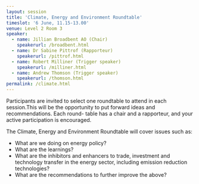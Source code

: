 ```yaml
---
layout: session
title: 'Climate, Energy and Environment Roundtable'
timeslot: '6 June, 11.15-13.00'
venue: Level 2 Room 3
speaker:
  - name: Jillian Broadbent AO (Chair)
    speakerurl: /broadbent.html
  - name: Dr Sabine Pittrof (Rapporteur)
    speakerurl: /pittrof.html
  - name: Robert Milliner (Trigger speaker)
    speakerurl: /milliner.html
  - name: Andrew Thomson (Trigger speaker)
    speakerurl: /thomson.html
permalink: /climate.html
---
```



Participants are invited to select one roundtable to attend in each session.This will be the opportunity to put forward ideas and recommendations. Each round- table has a chair and a rapporteur, and your active participation is encouraged.

The Climate, Energy and Environment Roundtable will cover issues such as:

* What are we doing on energy policy?
* What are the learnings?
* What are the inhibitors and enhancers to trade, investment and technology transfer in the energy sector, including emission reduction technologies?
* What are the recommendations to further improve the above?